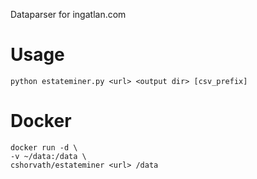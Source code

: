 Dataparser for ingatlan.com

# Usage
```
python estateminer.py <url> <output dir> [csv_prefix]
```
# Docker
```
docker run -d \
-v ~/data:/data \ 
cshorvath/estateminer <url> /data
```
